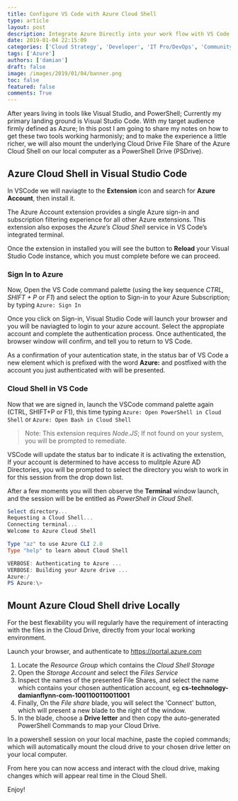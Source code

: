 ```yaml
---
title: Configure VS Code with Azure Cloud Shell
type: article 
layout: post 
description: Integrate Azure Directly into your work flow with VS Code
date: 2019-01-04 22:15:09
categories: ['Cloud Strategy', 'Developer', 'IT Pro/DevOps', 'Community', 'ARM', 'Azure Policy', 'Azure', 'Resource Manager', 'Cloud']
tags: ['Azure']
authors: ['damian'] 
draft: false 
image: /images/2019/01/04/banner.png
toc: false 
featured: false 
comments: True
---
```


After years living in tools like Visual Studio, and PowerShell; Currently my primary landing ground is Visual Studio Code. With my target audience firmly defined as Azure; In this post I am going to share my notes on how to get these two tools working harmonisly; and to make the experience a little richer, we will also mount the underlying Cloud Drive File Share of the Azure Cloud Shell on our local computer as a PowerShell Drive (PSDrive).


 
## Azure Cloud Shell in Visual Studio Code

In VSCode we will naviagte to the **Extension** icon and search for **Azure Account**, then install it. 

The Azure Account extension provides a single Azure sign-in and subscription filtering experience for all other Azure extensions. This extension also exposes the *Azure’s Cloud Shell* service in VS Code’s integrated terminal.

Once the extension in installed you will see the button to **Reload** your Visual Studio Code instance, which you must complete before we can proceed.

### Sign In to Azure

Now, Open the VS Code command palette (using the key sequence *CTRL, SHIFT + P* or *F1*) and select the option to Sign-in to your Azure Subscription; by typing `Azure: Sign In`

Once you click on Sign-in, Visual Studio Code will launch your browser and you will be naviagted to login to your azure account. Select the appropiate account and complete the authentication process. Once authenticated, the browser window will confirm, and tell you to return to VS Code.

As a confirmation of your autentication state, in the status bar of VS Code a new element which is prefixed with the word **Azure:** and postfixed with the account you just authenticated with will be presented.

### Cloud Shell in VS Code

Now that we are signed in, launch the VSCode command palette again (CTRL, SHIFT+P or F1), this time typing `Azure: Open PowerShell in Cloud Shell` or `Azure: Open Bash in Cloud Shell`

> Note: This extension requires *Node.JS*; If not found on your system, you will be prompted to remediate.

VSCode will update the status bar to indicate it is activating the extenstion, If your account is determined to have access to mulitple Azure AD Directories, you will be prompted to select the directory you wish to work in for this session from the drop down list. 

After a few moments you will then observe the **Terminal** window launch, and the session will be be entitled as *PowerShell in Cloud Shell*. 

```powershell
Select directory...
Requesting a Cloud Shell...
Connecting terminal...
Welcome to Azure Cloud Shell

Type "az" to use Azure CLI 2.0
Type "help" to learn about Cloud Shell

VERBOSE: Authenticating to Azure ...
VERBOSE: Building your Azure drive ...
Azure:/
PS Azure:\>
```

## Mount Azure Cloud Shell drive Locally

For the best flexability you will regularly have the requirement of interacting with the files in the Cloud Drive, directly from your local working environment.

Launch your browser, and authenticate to https://portal.azure.com

1. Locate the *Resource Group* which contains the *Cloud Shell Storage*
1. Open the *Storage Account* and select the *Files Service*
1. Inspect the names of the presented File Shares, and select the name which contains your chosen authentication account, eg **cs-technology-damianflynn-com-1001100110011001**
1. Finally, On the *File share* blade, you will select the 'Connect' button, which will present a new blade to the right of the window.
1. In the blade, choose a **Drive letter** and then copy the auto-generated PowerShell Commands to map your Cloud Drive.

In a powershell session on your local machine, paste the copied commands; which will automatically mount the cloud drive to your chosen drive letter on your local computer.

From here you can now access and interact with the cloud drive, making changes which will appear real time in the Cloud Shell.

Enjoy!
